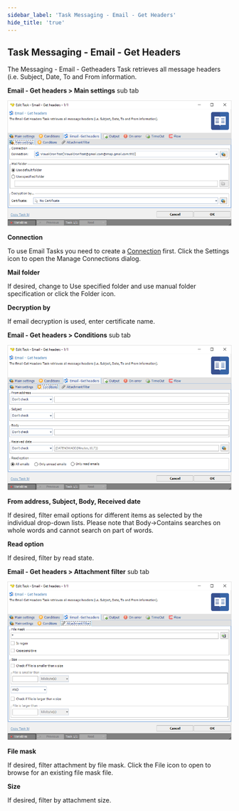 ```yaml
---
sidebar_label: 'Task Messaging - Email - Get Headers'
hide_title: 'true'
---
```


## Task Messaging - Email - Get Headers

The Messaging - Email - Getheaders Task retrieves all message headers (i.e. Subject, Date, To and From information.
 
**Email - Get headers > Main settings** sub tab

![](../../../../../static/img/taskemailgetheaders.png)

**Connection**

To use Email Tasks you need to create a [Connection](../../../server/global-connections) first. Click the Settings icon to open the Manage Connections dialog.
 
**Mail folder**

If desired, change to Use specified folder and use manual folder specification or click the Folder icon.
 
**Decryption by**

If email decryption is used, enter certificate name.
 
**Email - Get headers > Conditions** sub tab

![](../../../../../static/img/taskemailgetheadersconditions.png)

**From address, Subject, Body, Received date**

If desired, filter email options for different items as selected by the individual drop-down lists. Please note that Body->Contains searches on whole words and cannot search on part of words.
 
**Read option**

If desired, filter by read state.
 
**Email - Get headers > Attachment filter** sub tab

![](../../../../../static/img/taskemailgetheadersattachments.png)

**File mask**

If desired, filter attachment by file mask. Click the File icon to open to browse for an existing file mask file.
 
**Size**

If desired, filter by attachment size.